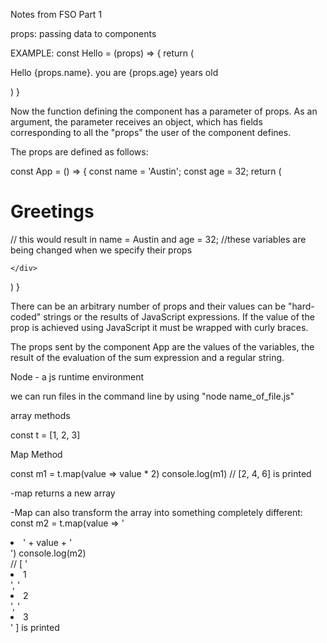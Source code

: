 
Notes from FSO Part 1

props: passing data to components

EXAMPLE:
const Hello = (props) => {
  return (
    <div>
      <p>Hello {props.name}. you are {props.age} years old</p>
    </div>
  )
}

Now the function defining the component has a parameter of props. As an argument, the parameter receives an object, which has fields corresponding to all the "props" the user of the component defines.

The props are defined as follows:

const App = () => {
  const name = 'Austin';
  const age = 32;
return (
    <div>
      <h1>Greetings</h1>
      <Hello name='Dan' age={25+5} />
      <Hello name={name} age={age} /> 
      // this would result in name = Austin and age = 32;
      //these variables are being changed when we specify their props
      
    </div>
  )
}


There can be an arbitrary number of props and their values can be "hard-coded" strings or the results of JavaScript expressions. If the value of the prop is achieved using JavaScript it must be wrapped with curly braces.



The props sent by the component App are the values of the variables, the result of the evaluation of the sum expression and a regular string.






Node - a js runtime environment

we can run files in the command line by using "node name_of_file.js"

array methods

const t = [1, 2, 3]

Map Method 


const m1 = t.map(value => value * 2)
console.log(m1)   // [2, 4, 6] is printed

-map returns a new array 

-Map can also transform the array into something completely different:
const m2 = t.map(value => '<li>' + value + '</li>')
console.log(m2)  
// [ '<li>1</li>', '<li>2</li>', '<li>3</li>' ] is printed